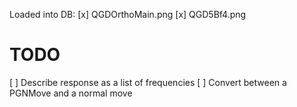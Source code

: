 Loaded into DB:
[x] QGDOrthoMain.png
[x] QGD5Bf4.png

# TODO

[ ] Describe response as a list of frequencies
[ ] Convert between a PGNMove and a normal move

